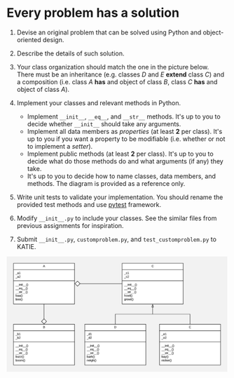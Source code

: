# Every problem has a solution

1. Devise an original problem that can be solved using Python and object-oriented design.

2. Describe the details of such solution.

3. Your class organization should match the one in the picture below. There must be an inheritance (e.g. classes *D* and *E* **extend** class *C*) and a composition (i.e. class *A* **has** and object of class *B*, class *C* **has** and object of class *A*).

4. Implement your classes and relevant methods in Python.

    * Implement `__init__`, `__eq__`, and `__str__` methods. It's up to you to decide whether `__init__` should take any arguments.
    * Implement all data members as *properties* (at least **2** per class). It's up to you if you want a property to be modifiable (i.e. whether or not to implement a *setter*).
    * Implement public methods (at least **2** per class). It's up to you to decide what do those methods do and what arguments (if any) they take.
    * It's up to you to decide how to name classes, data members, and methods. The diagram is provided as a reference only.

5. Write unit tests to validate your implementation. You should rename the provided test methods and use [pytest](https://docs.pytest.org/en/latest/index.html) framework.

6. Modify `__init__.py` to include your classes. See the similar files from previous assignments for inspiration.

7. Submit `__init__.py`, `customproblem.py`, and `test_customproblem.py` to KATIE.

![Classes](customproblem.png)